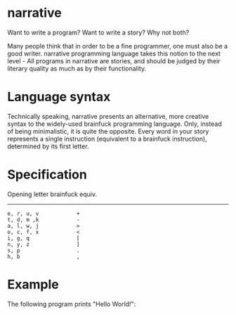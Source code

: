 narrative
=========

Want to write a program? Want to write a story? Why not both?

Many people think that in order to be a fine programmer, one must also be a good writer. narrative programming language takes this notion to the next level - All programs in narrative are stories, and should be judged by their literary quality as much as by their functionality.

Language syntax
===============

Technically speaking, narrative presents an alternative, more creative syntax to the widely-used brainfuck programming language. Only, instead of being minimalistic, it is quite the opposite. Every word in your story represents a single instruction (equivalent to a brainfuck instruction), determined by its first letter.

Specification
=============

  Opening letter    brainfuck equiv.
  --------------    ----------------
    e, r, u, v            +
    t, d, m ,k            -
    a, l, w, j            >
    o, c, f, x            <
    i, g, q               [
    n, y, z               ]
    s, p                  .
    h, b                  ,
    
Example
=======

The following program prints "Hello World!":

